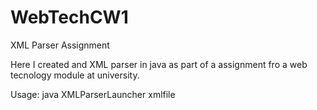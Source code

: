 # WebTechCW1
XML Parser Assignment

Here I created and XML parser in java as part of a assignment fro a web tecnology module at university.

Usage: java XMLParserLauncher xmlfile
